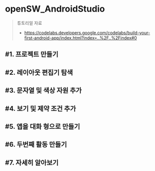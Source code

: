 openSW_AndroidStudio
=============

> 튜토리얼 자료
> * https://codelabs.developers.google.com/codelabs/build-your-first-android-app/index.html?index=..%2F..%2Findex#0


#1. 프로젝트 만들기
----------
#2. 레이아웃 편집기 탐색
----------
#3. 문자열 및 색상 자원 추가
----------
#4. 보기 및 제약 조건 추가
----------
#5. 앱을 대화 형으로 만들기
----------
#6. 두번째 활동 만들기 
----------
#7. 자세히 알아보기
----------
